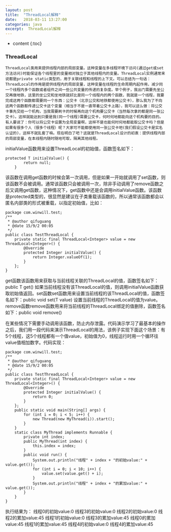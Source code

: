 ```yaml
---
layout: post
title:  "ThreadLocal解释"
date:   2018-03-11 13:27:00
categories: java
excerpt:  ThreadLocal解释
---
```


* content
{:toc}




### ThreadLocal

    ThreadLocal类用来提供线程内部的局部变量。这种变量在多线程环境下访问(通过get或set方法访问)时能保证各个线程里的变量相对独立于其他线程内的变量。ThreadLocal实例通常来说都是private static类型的，用于关联线程和线程的上下文。可以总结为一句话：ThreadLocal的作用是提供线程内的局部变量，这种变量在线程的生命周期内起作用，减少同一个线程内多个函数或者组件之间一些公共变量的传递的复杂度。举个例子，我出门需要先坐公交再做地铁，这里的坐公交和坐地铁就好比是同一个线程内的两个函数，我就是一个线程，我要完成这两个函数都需要同一个东西：公交卡（北京公交和地铁都使用公交卡），那么我为了不向这两个函数都传递公交卡这个变量（相当于不是一直带着公交卡上路），我可以这么做：将公交卡事先交给一个机构，当我需要刷卡的时候再向这个机构要公交卡（当然每次拿的都是同一张公交卡）。这样就能达到只要是我(同一个线程)需要公交卡，何时何地都能向这个机构要的目的。有人要说了：你可以将公交卡设置为全局变量啊，这样不是也能何时何地都能取公交卡吗？但是如果有很多个人（很多个线程）呢？大家可不能都使用同一张公交卡吧(我们假设公交卡是实名认证的)，这样不就乱套了嘛。现在明白了吧？这就是ThreadLocal设计的初衷：提供线程内部的局部变量，在本线程内随时随地可取，隔离其他线程。




initialValue函数用来设置ThreadLocal的初始值，函数签名如下：    

    protected T initialValue() {
            return null;
        }

该函数在调用get函数的时候会第一次调用，但是如果一开始就调用了set函数，则该函数不会被调用。通常该函数只会被调用一次，除非手动调用了remove函数之后又调用get函数，这种情况下，get函数中还是会调用initialValue函数。该函数是protected类型的，很显然是建议在子类重载该函数的，所以通常该函数都会以匿名内部类的形式被重载，以指定初始值，比如：

    package com.winwill.test;
    /**
     * @author qifuguang
     * @date 15/9/2 00:05
     */
    public class TestThreadLocal {
        private static final ThreadLocal<Integer> value = new ThreadLocal<Integer>() {
            @Override
            protected Integer initialValue() {
                return Integer.valueOf(1);
            }
        };
    }


get函数该函数用来获取与当前线程关联的ThreadLocal的值，函数签名如下：public T get()
如果当前线程没有该ThreadLocal的值，则调用initialValue函数获取初始值返回。set函数set函数用来设置当前线程的该ThreadLocal的值，函数签名如下：public void set(T value)
设置当前线程的ThreadLocal的值为value。remove函数remove函数用来将当前线程的ThreadLocal绑定的值删除，函数签名如下：public void remove()
 
在某些情况下需要手动调用该函数，防止内存泄露。代码演示学习了最基本的操作之后，我们用一段代码来演示ThreadLocal的用法，该例子实现下面这个场景：有5个线程，这5个线程都有一个值value，初始值为0，线程运行时用一个循环往value值相加数字。代码实现：


    package com.winwill.test;
    /**
     * @author qifuguang
     * @date 15/9/2 00:05
     */
    public class TestThreadLocal {
        private static final ThreadLocal<Integer> value = new ThreadLocal<Integer>() {
            @Override
            protected Integer initialValue() {
                return 0;
            }
        };
        public static void main(String[] args) {
            for (int i = 0; i < 5; i++) {
                new Thread(new MyThread(i)).start();
            }
        }
        static class MyThread implements Runnable {
            private int index;
            public MyThread(int index) {
                this.index = index;
            }
            public void run() {
                System.out.println("线程" + index + "的初始value:" + value.get());
                for (int i = 0; i < 10; i++) {
                    value.set(value.get() + i);
                }
                System.out.println("线程" + index + "的累加value:" + value.get());
            }
        }
    }

执行结果为：
线程0的初始value:0
线程3的初始value:0
线程2的初始value:0
线程2的累加value:45
线程1的初始value:0
线程3的累加value:45
线程0的累加value:45
线程1的累加value:45
线程4的初始value:0
线程4的累加value:45
